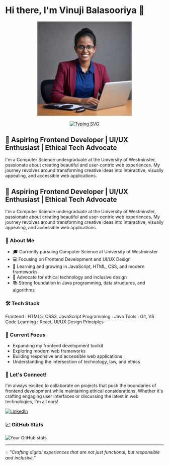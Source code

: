 # Hi there, I'm Vinuji Balasooriya 👋

<div align="center">
  <img src="./media/photo.png" width="300"/>
  
  [![Typing SVG](https://readme-typing-svg.demolab.com?font=Fira+Code&pause=1000&color=F75C7E&center=true&vCenter=true&width=435&lines=Frontend+Developer;UI%2FUX+Enthusiast;Computer+Science+Student;Ethical+Tech+Advocate)](https://git.io/typing-svg)
</div>

## 🎨 Aspiring Frontend Developer | UI/UX Enthusiast | Ethical Tech Advocate

I'm a Computer Science undergraduate at the University of Westminster, passionate about creating beautiful and user-centric web experiences. My journey revolves around transforming creative ideas into interactive, visually appealing, and accessible web applications.

## 🎨 Aspiring Frontend Developer | UI/UX Enthusiast | Ethical Tech Advocate

I'm a Computer Science undergraduate at the University of Westminster, passionate about creating beautiful and user-centric web experiences. My journey revolves around transforming creative ideas into interactive, visually appealing, and accessible web applications.

### 🚀 About Me

- 🎓 Currently pursuing Computer Science at University of Westminster
- 💻 Focusing on Frontend Development and UI/UX Design
- 🌱 Learning and growing in JavaScript, HTML, CSS, and modern frameworks
- 🤝 Advocate for ethical technology and inclusive design
- 📚 Strong foundation in Java programming, data structures, and algorithms

### 🛠️ Tech Stack

Frontend     : HTML5, CSS3, JavaScript
Programming  : Java
Tools        : Git, VS Code
Learning     : React, UI/UX Design Principles

### 🎯 Current Focus

- Expanding my frontend development toolkit
- Exploring modern web frameworks
- Building responsive and accessible web applications
- Understanding the intersection of technology, law, and ethics

### 🤝 Let's Connect!

I'm always excited to collaborate on projects that push the boundaries of frontend development while maintaining ethical considerations. Whether it's crafting engaging user interfaces or discussing the latest in web technologies, I'm all ears!

[![LinkedIn](https://img.shields.io/badge/LinkedIn-0077B5?style=for-the-badge&logo=linkedin&logoColor=white)](https://www.linkedin.com/in/vinuji-balasooriya-93700b333/)

### 📈 GitHub Stats

![Your GitHub stats](https://github-readme-stats.vercel.app/api?username=Vinu0917&show_icons=true&theme=radical)

---

💡 *"Crafting digital experiences that are not just functional, but responsible and inclusive."*
